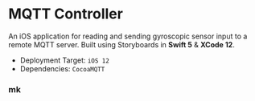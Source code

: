 # MQTT Controller 

An iOS application for reading and sending gyroscopic sensor input to a remote MQTT server. Built using Storyboards in **Swift 5** & **XCode 12**. 

 * Deployment Target: `iOS 12`
 * Dependencies: `CocoaMQTT`

### mk


